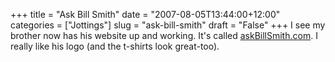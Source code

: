 +++
title = "Ask Bill Smith"
date = "2007-08-05T13:44:00+12:00"
categories = ["Jottings"]
slug = "ask-bill-smith"
draft = "False"
+++
I see my brother now has his website up and working. It's called
[askBillSmith.com](http://www.askbillsmith.com/). I really like his
logo (and the t-shirts look great-too).

